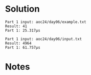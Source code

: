 # Solution

```text
Part 1 input: aoc24/day06/example.txt
Result: 41
Part 1: 25.317µs

Part 1 input: aoc24/day06/input.txt
Result: 4964
Part 1: 61.757µs
```

# Notes
